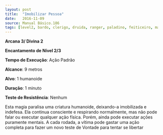 ```yaml
---
layout: post
title:  "Imobilizar Pessoa"
date:   2016-11-09
source: Manual Básico.186
tags: [level2, bardo, clerigo, druida, ranger, paladino, feiticeiro, mago, encantamento]
---
```


**Arcana 3/ Divina 2**

**Encantamento de Nível 2/3**

**Tempo de Execução**: Ação Padrão

**Alcance**: 9 metros

**Alvo**: 1 humanoide

**Duração**: 1 minuto

**Teste de Resistência**: Nenhum

Esta magia paralisa uma criatura humanoide, deixando-a imobilizada e indefesa. Ela continua consciente e respirando normalmente, mas não pode falar ou executar qualquer ação física. Porém, ainda pode executar ações puramente mentais.
A cada rodada, a vítima pode gastar uma ação completa para fazer um novo teste de Vontade para tentar se libertar